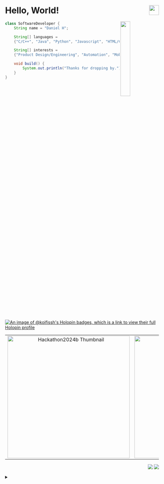 
<!--
  <img src="https://komarev.com/ghpvc/?username=koifissh&color=brightgreen" alt="watching_count" />
  <div align="center"><img alt="Visitor Stats"src="https://widgetbite.com/stats/koifissh"/>  </div>
-->

<!--<h1 align="left"> Hello, World!<h1>-->

# Hello, World! <img height="32" width="32" src="https://github.com/user-attachments/assets/a8b3acef-ab8f-46fb-aa5c-695a0f367a7b" align="right"/>



<div align="left">


<img src="https://github-readme-stats.vercel.app/api/top-langs/?username=koifissh&layout=donut-vertical&theme=transparent&hide_border=true)](https://github.com/koifissh/github-readme-stats)" width=25%  height=25% align="right" />

  
<!--<img src="https://github.com/innng/innng/assets/26755058/5e0ce0fb-c544-4f8c-a307-5849165746d0" width="20%" align="left" /> -->
<!--<img src="https://github.com/user-attachments/assets/d30ae045-acad-404d-be47-fb37eb602ef7" width="17%" align="left" /> -->
<!-- <img src="https://github.com/user-attachments/assets/915e3afe-c1ca-4f21-918c-e01ee3f10ead" width="15%" align="left" /> -->
<!-- <img src="https://github.com/user-attachments/assets/7c12ec01-707b-41a5-8d5a-dd6ad3d6fa21" width="17%" align="left" /> -->
<!-- <img src="https://github.com/user-attachments/assets/63e5ce2d-31f4-48c6-9d8c-d009ed17dd4d" width=15% align="left" /> -->

<!--bamboo background-->
<!--<img src="https://github.com/user-attachments/assets/ac4c2c06-89af-4490-9d01-39ccda789680" width=17% align="left" />-->
<!--<img src="https://github.com/user-attachments/assets/8ca3136f-944f-4f78-99f0-8ee203655ef0" width=17% align="left" />-->
<!--<img src="https://github.com/user-attachments/assets/40f3cf0f-8702-448a-bfdf-dea4a19f902f" width=22% align="left" />-->
<!-- <img src="https://github.com/user-attachments/assets/9f7a053f-d9c0-4fec-afb6-5298fa3c2110" width=22% align="left" />-->

<!--<img src="https://github.com/user-attachments/assets/9dfd32ee-ce2a-4390-b48a-d9b6dfda8ec7" width=17.5% align="right" />-->
<!--img src="https://github.com/user-attachments/assets/7d97245d-80c1-4735-9048-8c67720aa6c8" width=17.5% align="right" />-->

<!--<img src="https://github.com/user-attachments/assets/01420a0d-d2d2-44b2-b6eb-daeab5d3e360" width=20% align="right" />-->

<!--<img src="https://github.com/user-attachments/assets/f06d4c0f-8518-4529-8d32-f279e73d900b" width=17.5% align="right" />-->

  
```java
class SoftwareDeveloper {
    String name = "Daniel H";

    String[] languages =
    {"C/C++", "Java", "Python", "Javascript", "HTML/CSS", "PostgreSQL"};

    String[] interests =
    {"Product Design/Engineering", "Automation", "Mobile Development", "FinTech", "Web3"};

    void build() {
        System.out.println("Thanks for dropping by.");
    }
}
```

</div>





<!--
```java
class SoftwareDeveloper {
    String name = "Daniel H";
    String[] languages = {"C/C++", "Java", "Python", "Javascript", "HTML/CSS", "PostgreSQL"};
    String[] interests = {"Product Design/Engineering", "Automation", "Mobile Development", "FinTech", "Web3"};
    
    void build() {
        System.out.println("Thanks for dropping by, I hope you find my work interesting");
    }
}
```-->

<!--<div align="center"><img alt="Visitor Stats"src="https://widgetbite.com/stats/koifissh"/>  </div>-->
[]()
---

<!--- --- --->

[![An image of @koifissh's Holopin badges, which is a link to view their full Holopin profile](https://holopin.me/koifissh)](https://holopin.io/@koifissh)

<!--https://opengraph.githubassets.com/1/koifissh/math-alt-accessibility-->

<div align="center">
  <table style="border-collapse: collapse; border: none;">
    <tr>
      <!-- Thumbnails Row -->
      <td align="center">
        <a href="https://github.com/koifissh/hackathon2024b">
          <img width="400" src="https://svg.bookmark.style/api?url=https://github.com/koifissh/hackathon2024b&mode=dark&v=2" alt="Hackathon2024b Thumbnail">
        </a>
      </td>
      <td align="center">
        <a href="https://github.com/koifissh/math-alt-accessibility">
          <img width="400" src="https://svg.bookmark.style/api?url=https://github.com/koifissh/math-alt-accessibility&mode=dark&v=2" alt="Math Alt Accessibility Thumbnail">
        </a>
      </td>
      <td align="center">
        <a href="https://github.com/koifissh/Route-Search-Visualizer">
          <img width="400" src="https://svg.bookmark.style/api?url=https://github.com/koifissh/Route-Search-Visualizer&mode=dark&v=2" alt="Route Search Visualizer Thumbnail">
        </a>
      </td>
    </tr>
    <tr>

  </table>
</div>

<!--

       Repo Cards Row
      <td align="center">
        <a href="https://github.com/koifissh/hackathon2024b">
          <img width="350" src="https://github-readme-stats.vercel.app/api/pin/?username=koifissh&repo=hackathon2024b&theme=tokyonight&hide_border=true&border_radius=15">
        </a>
      </td>
      <td align="center">
        <a href="https://github.com/koifissh/math-alt-accessibility">
          <img width="350" src="https://github-readme-stats.vercel.app/api/pin/?username=koifissh&repo=Data-Project-HackARoo23&theme=tokyonight&hide_border=true&border_radius=15">
        </a>
      </td>
      <td align="center">
        <a href="https://github.com/koifissh/Route-Search-Visualizer">
          <img width="350" src="https://github-readme-stats.vercel.app/api/pin/?username=koifissh&repo=Route-Search-Visualizer&theme=tokyonight&hide_border=true&border_radius=15">
        </a>
      </td>
    </tr>
  
-->



<!--
<p align="center">
  <a href="https://github.com/koifissh/Route-Search-Visualizer">
   <img width="275" src="https://github-readme-stats.vercel.app/api/pin/?username=koifissh&repo=Route-Search-Visualizer&theme=tokyonight" alt="https://github.com/koifissh/Route-Search-Visualizer">
  </a>

   <a href="https://github.com/koifissh/math-alt-accessibility">
   <img width="275" src="https://github-readme-stats.vercel.app/api/pin/?username=koifissh&repo=math-alt-accessibility&theme=tokyonight" alt="https://github.com/koifissh/math-alt-accessibility">
   </a>

   <a href="https://github.com/koifissh/hackathon2024b">
   <img width="275" src="https://github-readme-stats.vercel.app/api/pin/?username=koifissh&repo=hackathon2024b&theme=tokyonight" alt="https://github.com/koifissh/hackathon2024b">
   </a>

</p>-->













[]()


<p align="right">
<img src="https://komarev.com/ghpvc/?username=koifissh6&style=plastic&label=Views"><img>
<img src="https://badges.pufler.dev/visits/koifissh/koifissh?color=black&logo=github" />
</p>



</div>
<details>
  <summary><b> </summary>
  <br/>
   <div align="center">
     <img src="https://github-readme-activity-graph.vercel.app/graph?username=koifissh&theme=github-compact&hide_border=true)](https://github.com/koifissh/github-readme-activity-graph)" height="230" />
</div>
    
<div align="center">
  <img src="https://github-readme-stats.vercel.app/api?username=koifissh&hide_title=false&hide_rank=false&show_icons=true&include_all_commits=true&count_private=true&disable_animations=false&theme=github_dark&locale=en&hide_border=true&order=1" height="125" alt="stats graph"  />
  <img src="https://github-readme-stats.vercel.app/api/top-langs?username=koifissh&locale=en&hide_title=false&layout=compact&card_width=320&langs_count=5&theme=github_dark&hide_border=true&order=2" height="125" alt="languages graph"  />
  <img alt="Visitor Stats"src="https://widgetbite.com/stats/koifissh6" height="110"/>
</div>
 
</details>
















<!--<summary><h2>📘 My Top Projects</h2></summary>


<p align="left">
    <a href="https://github.com/koifissh/github-readme-activity-graph">
        <img width="278" src="https://github-readme-stats.vercel.app/api/pin/?username=koifissh&repo=Route-Search-Visualizer&theme=react&bg_color=1F222E&title_color=F85D7F&hide_border=false&icon_color=F8D866&show_icons=false" alt="github-readme-activity-graph">
    </a>
</p> -->



<!--<details>
  <summary><b>Projects </summary>

<div align="center">
  <a href="https://github.com/koifissh/Route-Search-Visualizer">
    <img src="https://svg.bookmark.style/api?url=https://github.com/koifissh/Route-Search-Visualizer&mode=dark&style=horizontal&align=center" alt="vue-command-palette">
  </a>
</div>


<div align="center">
  <a href="https://github.com/koifissh/Data-Project-HackARoo23">
    <img src="https://svg.bookmark.style/api?url=https://github.com/koifissh/Data-Project-HackARoo23&mode=dark&style=horizontal&align=center" alt="vue-command-palette">
  </a>
</div>

<div align="center">
  <a href="https://github.com/koifissh/GeneticAlgoSim">
    <img src="https://svg.bookmark.style/api?url=https://github.com/koifissh/GeneticAlgoSim&mode=dark&style=horizontal&align=center" alt="vue-command-palette">
  </a>
</div>
  
</details>-->


<!--<div align="center"><img width="666" alt="Search1" src="https://github.com/koifissh/koifissh/assets/112574689/ee241c4c-f75c-4e32-b0c4-e0547cee5d9e"></div>-->
<!--[![Readme Card](https://github-readme-stats.vercel.app/api/pin?username=koifissh&repo=github-readme-stats)](https://gist.github.com/koifissh/Route-Search-Visualizer)-->
<!--[![DH GitHub | Dependencies](https://stats.quine.sh/koifissh/dependencies?theme=dark)](https://quine.sh?utm_source=widgets&utm_campaign=koifissh)
[![DH GitHub | Stats](https://stats.quine.sh/koifissh/github?theme=light)](https://quine.sh)-->

<!--![Visitor Count](https://profile-counter.glitch.me/{koifissh}/count.svg)-->

<!--<img src="https://widgetbite.com/banner?title=KoiFissh&subtitle=&backgroundpalette=none&fontpalette=none&titletransform=none&subtitletransform=none" width=100% height=100%/>-->






<!--
  <img src="https://komarev.com/ghpvc/?username=koifissh&color=brightgreen" alt="watching_count" />
  <div align="center"><img alt="Visitor Stats"src="https://widgetbite.com/stats/koifissh"/>  </div>
-->



